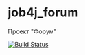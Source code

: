 # job4j_forum
Проект "Форум"

[![Build Status](https://travis-ci.com/vsolomatoff/job4j_forum.svg?branch=master)](https://travis-ci.com/vsolomatoff/job4j_forum)